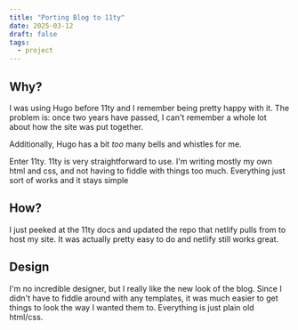 ```yaml
---
title: "Porting Blog to 11ty"
date: 2025-03-12
draft: false
tags:
  - project
---
```


## Why?

I was using Hugo before 11ty and I remember being pretty happy with it. The problem is: once two
years have passed, I can't remember a whole lot about how the site was put together.

Additionally, Hugo has a bit _too_ many bells and whistles for me.

Enter 11ty. 11ty is very straightforward to use. I'm writing mostly my own html and css, and not
having to fiddle with things too much. Everything just sort of works and it stays simple

## How?

I just peeked at the 11ty docs and updated the repo that netlify pulls from to host my site. It was
actually pretty easy to do and netlify still works great.

## Design

I'm no incredible designer, but I really like the new look of the blog. Since I didn't have to
fiddle around with any templates, it was much easier to get things to look the way I wanted them to.
Everything is just plain old html/css.
